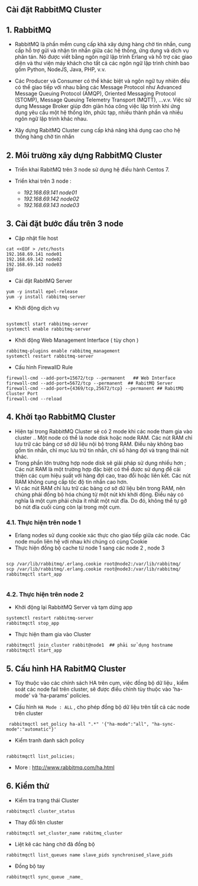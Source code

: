 
## Cài đặt RabbitMQ Cluster


## 1. RabbitMQ
  
- RabbitMQ là phần mềm cung cấp khả xây dựng hàng chờ tin nhắn,  cung cấp hỗ trợ gửi và nhận tin nhắn giữa các hệ thống, ứng dụng và dịch vụ phân tán. Nó được viết bằng ngôn ngữ lập trình Erlang và hỗ trợ các giao diện và thư viện máy khách 
cho tất cả các ngôn ngữ lập trình chính bao gồm Python, NodeJS, Java, PHP, v.v.

- Các Producer và Consumer có thể khác biệt và ngôn ngữ tuy nhiên đều có thể giao tiếp với nhau bằng các Message Protocol như Advanced Message Queuing Protocol (AMQP), Oriented Messaging Protocol (STOMP), Message Queuing Telemetry Transport (MQTT), …v.v. Việc sử dụng Message Broker giúp đơn giản hóa công việc lập trình khi ứng dụng yêu cầu một hệ thống lớn, phức tạp, nhiều thành phần và nhiều ngôn ngữ lập trình khác nhau.

- Xây dựng RabitMQ Cluster cung  cấp khả năng khả dụng cao cho hệ thống hàng chờ tin nhắn

## 2. Môi trường xây dựng RabbitMQ Cluster

- Triển khai RabitMQ trên 3 node sử dụng hệ điều hành Centos 7. 

- Triển khai trên 3 node :
	-   _192.168.69.141 node01_
	-   _192.168.69.142 node02_
	-   _192.168.69.143 node03_



## 3. Cài đặt  bước đầu trên 3 node

- Cập nhật file host
```
cat <<EOF > /etc/hosts
192.168.69.141 node01
192.168.69.142 node02
192.168.69.143 node03
EOF
```

- Cài đặt RabitMQ Server

```
yum -y install epel-release
yum -y install rabbitmq-server

```

- Khởi động dịch vụ
```

systemctl start rabbitmq-server
systemctl enable rabbitmq-server
```

- Khởi động Web Management Interface ( tùy chọn )
```
rabbitmq-plugins enable rabbitmq_management
systemctl restart rabbitmq-server
```

- Cấu hình FirewallD Rule
```
firewall-cmd --add-port=15672/tcp --permanent   ## Web Interface
firewall-cmd --add-port=5672/tcp --permanent  ## RabitMQ Server
firewall-cmd --add-port={4369/tcp,25672/tcp} --permanent ## RabitMQ Cluster Port
firewall-cmd --reload
```


## 4. Khởi tạo RabbitMQ Cluster



- Hiện tại trong RabbitMQ Cluster sẽ có 2 mode khi các node tham gia vào cluster .. Một node có thể là node disk hoặc node RAM.  Các nút RAM chỉ lưu trữ các bảng cơ sở dữ liệu nội bộ trong RAM. Điều này không bao gồm tin nhắn, chỉ mục lưu trữ tin nhắn, chỉ số hàng đợi và trạng thái nút khác. 
- Trong phần lớn trường hợp node disk sẽ giải pháp sử dụng nhiều hơn ; Các nút RAM là một trường hợp đặc biệt có thể được sử dụng để cải thiện các cụm hiệu suất với hàng đợi cao, trao đổi hoặc liên kết. Các nút RAM không cung cấp tốc độ tin nhắn cao hơn.
-  Vì các nút RAM chỉ lưu trữ các bảng cơ sở dữ liệu bên trong RAM, nên chúng phải đồng bộ hóa chúng từ một nút  khi khởi động. Điều này có nghĩa là một cụm phải chứa ít nhất một nút đĩa. Do đó, không thể tự gỡ bỏ nút đĩa cuối cùng còn lại trong một cụm.

### 4.1. Thực hiện trên node 1


- Erlang nodes sử dụng cookie xác thực cho giao tiếp giữa các node.  Các node muốn liên hệ với nhau khi chúng có cùng Cookie 
- Thực hiện đồng bộ cache từ node 1 sang các node 2 , node 3
```

scp /var/lib/rabbitmq/.erlang.cookie root@node2:/var/lib/rabbitmq/
scp /var/lib/rabbitmq/.erlang.cookie root@node3:/var/lib/rabbitmq/
rabbitmqctl start_app


```

### 4.2. Thực hiện trên node 2

- Khởi động lại RabbitMQ Server và tạm dừng app
```
systemctl restart rabbitmq-server
rabbitmqctl stop_app
```

- Thực hiện tham gia vào Cluster
```
rabbitmqctl join_cluster rabbit@node1  ## phải sử dụng hostname
rabbitmqctl start_app

```


## 5. Cấu hình HA RabitMQ Cluster


 - Tùy thuộc vào các chính sách HA trên cụm, việc đồng bộ dữ liệu , kiểm soát các node fail trên cluster, sẽ được điều chỉnh tùy thuộc vào 'ha-mode' và 'ha-params' policies.

- Cấu hình `HA Mode : ALL` , cho phép đồng bộ dữ liệu trên tất cả các node trên cluster
```
 rabbitmqctl set_policy ha-all ".*" '{"ha-mode":"all", "ha-sync-mode":"automatic"}'
```

 - Kiểm tranh danh sách policy
```

rabbitmqctl list_policies;

```

- More : http://www.rabbitmq.com/ha.html


## 6. Kiểm thử

- Kiểm tra trạng thái Cluster
```
rabbitmqctl cluster_status
```

- Thay đổi tên cluster
```
rabbitmqctl set_cluster_name rabitmq_cluster
```

- Liệt kê các hàng chờ đã đồng bộ
```
rabbitmqctl list_queues name slave_pids synchronised_slave_pids
```


- Đồng bộ tay 

```
rabbitmqctl sync_queue _name_
```

